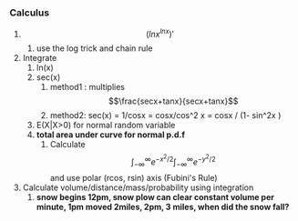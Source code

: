 ### Calculus

1. $$(lnx^{lnx})'$$
   1. use the log trick and chain rule
2. Integrate
   1. ln\(x\)
   2. sec\(x\) 
      1. method1 : multiplies $$\frac{secx+tanx}{secx+tanx}$$
      2. method2: sec\(x\) = 1/cosx = cosx/cos^2 x = cosx / \(1- sin^2x \)
   3. E\(X\|X&gt;0\) for normal random variable
   4. **total area under curve for normal p.d.f**
      1. Calculate $$\int_{-\infty}^{\infty} e^{-x^2/2} \int_{-\infty}^{\infty} e^{-y^2/2}$$ and use polar \(rcos, rsin\) axis \(Fubini's Rule\)
3. Calculate volume/distance/mass/probability using integration
   1. **snow begins 12pm, snow plow can clear constant volume per minute, 1pm moved 2miles, 2pm, 3 miles, when did the snow fall?**



